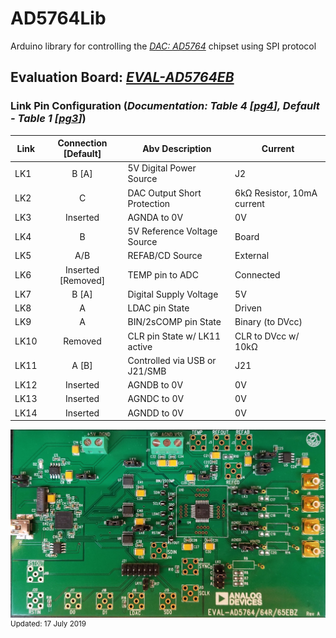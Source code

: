 # AD5764Lib

Arduino library for controlling the *[DAC: AD5764]* chipset using SPI protocol

## **Evaluation Board**: *[EVAL-AD5764EB]*

### Link Pin Configuration (*Documentation: Table 4 [[pg4]], Default - Table 1 [[pg3]]*)

   | Link | Connection [Default] | Abv Description               | Current                                            |
   | ---- | :------------------: | ----------------------------- | -------------------------------------------------- |
   | LK1  |        B [A]         | 5V Digital Power Source       | J2                                                 |
   | LK2  |          C           | DAC Output Short Protection   | 6kΩ Resistor, 10mA current                         |
   | LK3  |       Inserted       | AGNDA to 0V                   | 0V                                                 |
   | LK4  |          B           | 5V Reference Voltage Source   | Board                                              |
   | LK5  |         A/B          | REFAB/CD Source               | External                                           |
   | LK6  |  Inserted [Removed]  | TEMP pin to ADC               | Connected                                          |
   | LK7  |        B [A]         | Digital Supply Voltage        | 5V                                                 |
   | LK8  |          A           | LDAC pin State                | Driven                                             |
   | LK9  |          A           | BIN/2sCOMP pin State          | Binary (to DVcc)                                   |
   | LK10 |       Removed        | CLR pin State w/ LK11 active  | CLR to DVcc w/ 10kΩ                                |
   | LK11 |        A [B]         | Controlled via USB or J21/SMB | J21                                                |
   | LK12 |       Inserted       | AGNDB to 0V                   | 0V                                                 |
   | LK13 |       Inserted       | AGNDC to 0V                   | 0V                                                 |
   | LK14 |       Inserted       | AGNDD to 0V                   | 0V                                                 |

![DAC LINKS](./docs/20190717.EVAL-AD5764(DAC)_Links.jpg)
<sup> Updated: 17 July 2019 </sup>
 
[DAC: AD5764]: https://www.analog.com/media/en/technical-documentation/data-sheets/AD5764.pdf
[EVAL-AD5764EB]: https://www.analog.com/media/en/technical-documentation/evaluation-documentation/106758267AD5764EB_0.pdf
[pg3]: https://www.analog.com/media/en/technical-documentation/evaluation-documentation/106758267AD5764EB_0.pdf#page=3
[pg4]: https://www.analog.com/media/en/technical-documentation/evaluation-documentation/106758267AD5764EB_0.pdf#page=4